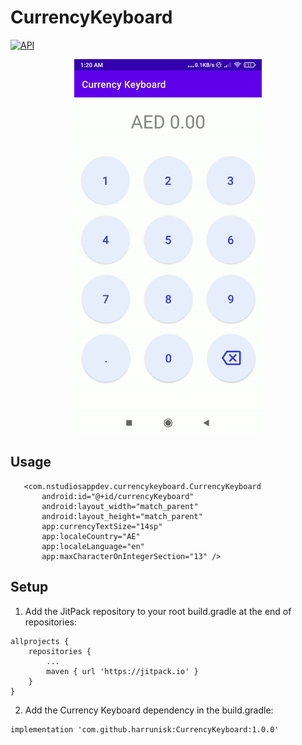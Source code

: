 # CurrencyKeyboard
[![API](https://img.shields.io/badge/API-21%2B-brightgreen.svg?style=flat)](https://android-arsenal.com/api?level=21)
  
  
  
  
<p align="center">
<img src="https://github.com/harrunisk/CurrencyKeyboard/blob/main/art/app.gif" width="300" >
</p>
  
  
  
## Usage  
 ```
    <com.nstudiosappdev.currencykeyboard.CurrencyKeyboard
        android:id="@+id/currencyKeyboard"
        android:layout_width="match_parent"
        android:layout_height="match_parent"
        app:currencyTextSize="14sp"
        app:localeCountry="AE"
        app:localeLanguage="en"
        app:maxCharacterOnIntegerSection="13" />
```
## Setup
1. Add the JitPack repository to your root build.gradle at the end of repositories:
```
allprojects {
	repositories {
		...
		maven { url 'https://jitpack.io' }
	}
}
```
2. Add the Currency Keyboard dependency in the build.gradle:
```
implementation 'com.github.harrunisk:CurrencyKeyboard:1.0.0'
```
